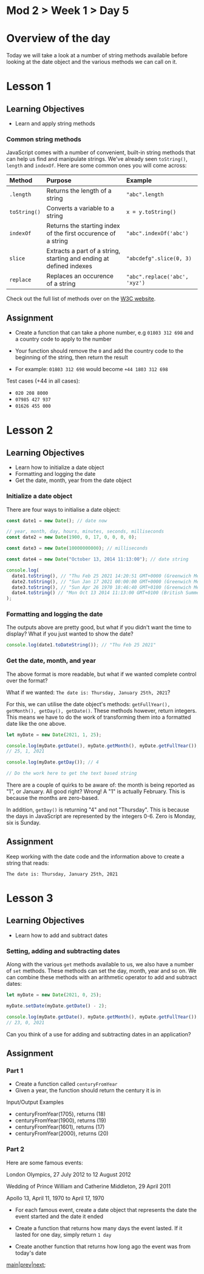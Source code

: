 # Mod 2 > Week 1 > Day 5

# Overview of the day

Today we will take a look at a number of string methods available before looking at the date object and the various methods we can call on it.

# Lesson 1

## Learning Objectives

- Learn and apply string methods

### Common string methods

JavaScript comes with a number of convenient, built-in string methods that can help us find and manipulate strings. We've already seen `toString()`, `length` and `indexOf`. Here are some common ones you will come across:

| Method       | Purpose                                                             | Example                       |
| :----------- | :------------------------------------------------------------------ | :---------------------------- |
| `.length`    | Returns the length of a string                                      | `"abc".length`                |
| `toString()` | Converts a variable to a string                                     | `x = y.toString()`            |
| `indexOf`    | Returns the starting index of the first occurence of a string       | `"abc".indexOf('abc')`        |
| `slice`      | Extracts a part of a string, starting and ending at defined indexes | `"abcdefg".slice(0, 3)`       |
| `replace`    | Replaces an occurence of a string                                   | `"abc".replace('abc', 'xyz')` |

Check out the full list of methods over on the [W3C website](https://www.w3schools.com/js/js_string_methods.asp).

## Assignment

- Create a function that can take a phone number, e.g `01803 312 698` and a country code to apply to the number

- Your function should remove the `0` and add the country code to the beginning of the string, then return the result

- For example: `01803 312 698` would become `+44 1803 312 698`

Test cases (+44 in all cases): 

- `020 208 8000`
- `07985 427 937`
- `01626 455 000` 


# Lesson 2

## Learning Objectives

- Learn how to initialize a date object
- Formatting and logging the date
- Get the date, month, year from the date object

### Initialize a date object

There are four ways to initialise a date object:

```javascript
const date1 = new Date(); // date now

// year, month, day, hours, minutes, seconds, milliseconds
const date2 = new Date(1900, 0, 17, 0, 0, 0, 0); 

const date3 = new Date(10000000000); // milliseconds

const date4 = new Date("October 13, 2014 11:13:00"); // date string

console.log(
  date1.toString(), // "Thu Feb 25 2021 14:20:51 GMT+0000 (Greenwich Mean Time)"
  date2.toString(), // "Sun Jan 17 2021 00:00:00 GMT+0000 (Greenwich Mean Time)"
  date3.toString(), // "Sun Apr 26 1970 18:46:40 GMT+0100 (Greenwich Mean Time)"
  date4.toString() // "Mon Oct 13 2014 11:13:00 GMT+0100 (British Summer Time)"
);
```

### Formatting and logging the date

The outputs above are pretty good, but what if you didn't want the time to display? What if you just wanted to show the date?

```javascript
console.log(date1.toDateString()); // "Thu Feb 25 2021"
```

### Get the date, month, and year

The above format is more readable, but what if we wanted complete control over the format?

What if we wanted: `The date is: Thursday, January 25th, 2021`?

For this, we can utilise the date object's methods: `getFullYear(), getMonth(), getDay(), getDate()`. These methods however, return integers. This means we have to do the work of transforming them into a formatted date like the one above.

```javascript
let myDate = new Date(2021, 1, 25);

console.log(myDate.getDate(), myDate.getMonth(), myDate.getFullYear()); 
// 25, 1, 2021

console.log(myDate.getDay()); // 4

// Do the work here to get the text based string
```

There are a couple of quirks to be aware of: the month is being reported as "1", or January. All good right? Wrong! A "1" is actually February. This is because the months are zero-based.

In addition, `getDay()` is returning "4" and not "Thursday". This is because the days in JavaScript are represented by the integers 0-6. Zero is Monday, six is Sunday.

## Assignment

Keep working with the date code and the information above to create a string that reads:

`The date is: Thursday, January 25th, 2021`

# Lesson 3

## Learning Objectives

- Learn how to add and subtract dates

### Setting, adding and subtracting dates

Along with the various `get` methods available to us, we also have a number of `set` methods. These methods can set the day, month, year and so on. We can combine these methods with an arithmetic operator to add and subtract dates:

```javascript
let myDate = new Date(2021, 0, 25);

myDate.setDate(myDate.getDate() - 2);

console.log(myDate.getDate(), myDate.getMonth(), myDate.getFullYear()); 
// 23, 0, 2021
```

Can you think of a use for adding and subtracting dates in an application?

## Assignment

### Part 1

- Create a function called `centuryFromYear`
- Given a year, the function should return the century it is in

Input/Output Examples

- centuryFromYear(1705), returns (18)
- centuryFromYear(1900), returns (19)
- centuryFromYear(1601), returns (17)
- centuryFromYear(2000), returns (20)

### Part 2

Here are some famous events:

London Olympics, 27 July 2012 to 12 August 2012

Wedding of Prince William and Catherine Middleton, 29 April 2011

Apollo 13, April 11, 1970 to April 17, 1970

- For each famous event, create a date object that represents the date the event started and the date it ended

- Create a function that returns how many days the event lasted. If it lasted for one day, simply return `1 day`

- Create another function that returns how long ago the event was from today's date


[main](/swe)|[prev](/swe/mod2/wk1/day3.html)|[next](/swe/mod2/wk1/day5.html);
